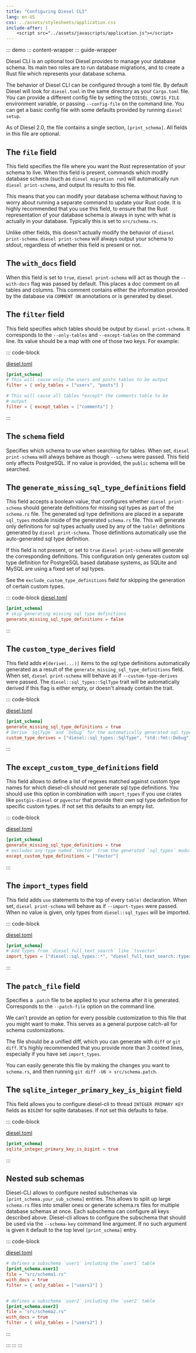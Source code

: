 ```yaml
---
title: "Configuring Diesel CLI"
lang: en-US
css: ../assets/stylesheets/application.css
include-after: |
    <script src="../assets/javascripts/application.js"></script>
---
```


::: demo
::: content-wrapper
::: guide-wrapper

Diesel CLI is an optional tool Diesel provides to manage your
database schema. Its main two roles are to run database
migrations, and to create a Rust file which represents your
database schema.

The behavior of Diesel CLI can be configured through a toml file. By
default Diesel will look for `diesel.toml` in the same directory as
your `Cargo.toml` file. You can provide a different config file by
setting the `DIESEL_CONFIG_FILE` environment variable, or passing
`--config-file` on the command line. You can get a basic config file
with some defaults provided by running `diesel setup`.

As of Diesel 2.0, the file contains a single section,
`[print_schema]`. All fields in this file are optional.

## The `file` field

This field specifies the file where you want the Rust representation
of your schema to live. When this field is present, commands which
modify database schema (such as `diesel migration run`) will
automatically run `diesel print-schema`, and output its results to
this file.

This means that you can modify your database schema without having to
worry about running a separate command to update your Rust code. It is
highly recommended that you use this field, to ensure that the Rust
representation of your database schema is always in sync with what is
actually in your database. Typically this is set to `src/schema.rs`.

Unlike other fields, this doesn't actually modify the behavior of
`diesel print-schema`. `diesel print-schema` will always output your
schema to stdout, regardless of whether this field is present or not.

## The `with_docs` field

When this field is set to `true`, `diesel print-schema` will act as
though the `--with-docs` flag was passed by default. This places a doc
comment on all tables and columns. This comment contains either the
information provided by the database via `COMMENT ON` annotations
or is generated by diesel.

## The `filter` field

This field specifies which tables should be output by `diesel
print-schema`. It corresponds to the `--only-tables` and
`--except-tables` on the command line. Its value should be a map with
one of those two keys. For example:

::: code-block

[diesel.toml]()

```toml
[print_schema]
# This will cause only the users and posts tables to be output
filter = { only_tables = ["users", "posts"] }

# This will cause all tables *except* the comments table to be
# output
filter = { except_tables = ["comments"] }
```

:::

## The `schema` field

Specifies which schema to use when searching for tables. When set,
`diesel print-schema` will always behave as though `--schema` were
passed. This field only affects PostgreSQL. If no value is provided,
the `public` schema will be searched.

## The `generate_missing_sql_type_definitions` field

This field accepts a boolean value, that configures whether `diesel print-schema`
should generate definitions for missing sql types as part of the `schema.rs` file.
The generated sql type definitions are placed in a separate `sql_types` module inside
of the generated `schema.rs` file. This will generate only definitions for sql types actually
used by any of the `table!` definitions generated by `diesel print-schema`. Those definitions
automatically use the auto-generated sql type definition.

If this field is not present, or set to `true`
`diesel print-schema` will generate the corresponding definitions. This configuration
only generates custom sql type definition for PostgreSQL based database systems, as
SQLite and MySQL are using a fixed set of sql types.

See the `exclude_custom_type_definitions` field for skipping the generation of certain custom types.

::: code-block
[diesel.toml]()

```toml
[print_schema]
# skip generating missing sql type definitions
generate_missing_sql_type_definitions = false
```

:::

## The `custom_type_derives` field

This field adds `#[derive(...)]` items to the sql type definitions
automatically generated as a result of the
`generate_missing_sql_type_definitions` field.
When set, `diesel print-schema` will behave as if `--custom-type-derives`
were passed. The `diesel::sql_types::SqlType` trait will be automatically
derived if this flag is either empty, or doesn't already contain the trait.

::: code-block

[diesel.toml]()

```toml
[print_schema]
generate_missing_sql_type_definitions = true
# Derive `SqlType` and `Debug` for the automatically generated sql type definitions
custom_type_derives = ["diesel::sql_types::SqlType", "std::fmt::Debug"]
```

:::

## The `except_custom_type_definitions` field

This field allows to define a list of regexes matched against custom type names for which diesel-cli should not generate sql type definitions. You should use this option in combination with `import_types` if you use crates like `postgis-diesel` or `pgvector` that provide their own sql type definition for specific custom types. If not set this defaults to an empty list.

::: code-block

[diesel.toml]()

```toml
[print_schema]
generate_missing_sql_type_definitions = true
# excludes any type named `Vector` from the generated `sql_types` module
except_custom_type_definitions = ["Vector"]
```

:::
## The `import_types` field

This field adds `use` statements to the top of every `table!`
declaration. When set, `diesel print-schema` will behave as if
`--import-types` were passed. When no value is given, only types from
`diesel::sql_types` will be imported.

::: code-block

[diesel.toml]()

```toml
[print_schema]
# Add types from `diesel_full_text_search` like `tsvector`
import_types = ["diesel::sql_types::*", "diesel_full_text_search::types::*"]
```

:::

## The `patch_file` field

Specifies a `.patch` file to be applied to your schema after it is
generated. Corresponds to the `--patch-file` option on the command
line.

We can't provide an option for every possible customization to this
file that you might want to make. This serves as a general purpose
catch-all for schema customizations.

The file should be a unified diff, which you can generate with `diff`
or `git diff`. It's highly recommended that you provide more than 3
context lines, especially if you have set `import_types`.

You can easily generate this file by making the changes you want to
`schema.rs`, and then running `git diff -U6 > src/schema.patch`.


## The `sqlite_integer_primary_key_is_bigint` field

This field allows you to configure diesel-cli to thread `INTEGER PRIMARY KEY` fields as `BIGINT` for sqlite databases. If not set this defaults to false.

::: code-block

[diesel.toml]()

```toml
[print_schema]
sqlite_integer_primary_key_is_bigint = true
```
:::

## Nested sub schemas

Diesel-CLI allows to configure nested subschemas via `[print_schema.your_sub_schema]` entries. This allows to split up large `schema.rs` files into smaller ones or generate schema.rs files for multiple database schemas at once. Each subschema can configure all keys described above. Diesel-cli allows to configure the subschema that should be used via the `--schema-key` command line argument. If no such argument is given it default to the top level `[print_schema]` entry.

::: code-block

[diesel.toml]()

```toml
# defines a subschema `user1` including the `user1` table
[print_schema.user1]
file = "src/schema1.rs"
with_docs = true
filter = { only_tables = ["users1"] }


# defines a subschema `user2` including the `user2` table
[print_schema.user2]
file = "src/schema2.rs"
with_docs = true
filter = { only_tables = ["users2"] }
```


:::

:::
:::
:::
